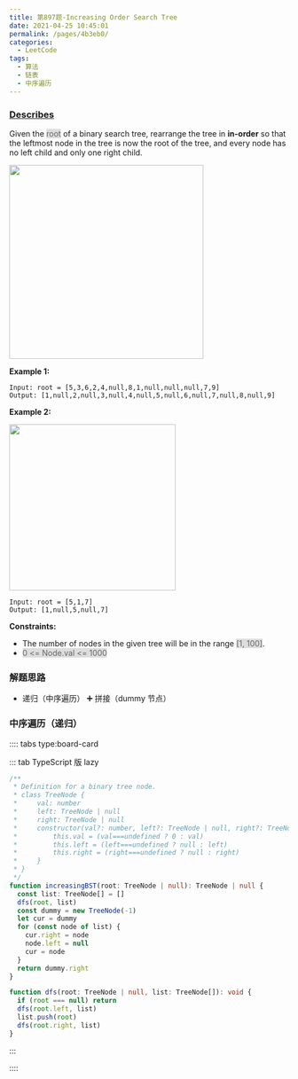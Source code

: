 ```yaml
---
title: 第897题-Increasing Order Search Tree
date: 2021-04-25 10:45:01
permalink: /pages/4b3eb0/
categories:
  - LeetCode
tags:
  - 算法
  - 链表
  - 中序遍历
---
```


### [Describes](https://leetcode-cn.com/problems/increasing-order-search-tree/)

Given the <span style="background: #ddd; color: #666;">root</span> of a binary search tree, rearrange the tree in **in-order** so that the leftmost node in the tree is now the root of the tree, and every node has no left child and only one right child.

<!-- more -->

<img src="https://cdn.jsdelivr.net/gh/xiaojun996/CDN/images/leetcode/increasing-order-search-tree-1.jpeg" width="350" />

**Example 1:**

```
Input: root = [5,3,6,2,4,null,8,1,null,null,null,7,9]
Output: [1,null,2,null,3,null,4,null,5,null,6,null,7,null,8,null,9]
```

**Example 2:**

<img src="https://cdn.jsdelivr.net/gh/xiaojun996/CDN/images/leetcode/increasing-order-search-tree-2.jpeg" width="300" />

```
Input: root = [5,1,7]
Output: [1,null,5,null,7]
```

**Constraints:**

- The number of nodes in the given tree will be in the range <span style="background: #ddd; color: #666;">[1, 100]</span>.
- <span style="background: #ddd; color: #666;">0 <= Node.val <= 1000</span>

### 解题思路

- 递归（中序遍历） ➕ 拼接（dummy 节点）

### 中序遍历（递归）

:::: tabs type:board-card

::: tab TypeScript 版 lazy

```TypeScript
/**
 * Definition for a binary tree node.
 * class TreeNode {
 *     val: number
 *     left: TreeNode | null
 *     right: TreeNode | null
 *     constructor(val?: number, left?: TreeNode | null, right?: TreeNode | null) {
 *         this.val = (val===undefined ? 0 : val)
 *         this.left = (left===undefined ? null : left)
 *         this.right = (right===undefined ? null : right)
 *     }
 * }
 */
function increasingBST(root: TreeNode | null): TreeNode | null {
  const list: TreeNode[] = []
  dfs(root, list)
  const dummy = new TreeNode(-1)
  let cur = dummy
  for (const node of list) {
    cur.right = node
    node.left = null
    cur = node
  }
  return dummy.right
}

function dfs(root: TreeNode | null, list: TreeNode[]): void {
  if (root === null) return
  dfs(root.left, list)
  list.push(root)
  dfs(root.right, list)
}
```

:::

::::
